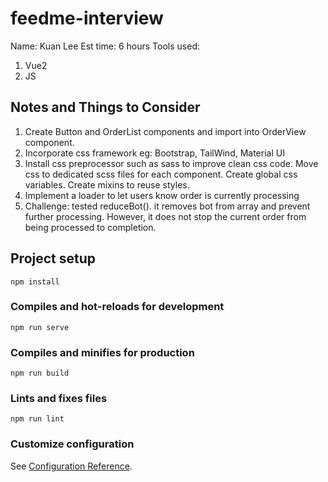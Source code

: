 # feedme-interview

Name: Kuan Lee
Est time: 6 hours
Tools used:

1. Vue2
2. JS

## Notes and Things to Consider

1. Create Button and OrderList components and import into OrderView component.
2. Incorporate css framework eg: Bootstrap, TailWind, Material UI
3. Install css preprocessor such as sass to improve clean css code. Move css to dedicated scss files for each component. Create global css variables. Create mixins to reuse styles.
4. Implement a loader to let users know order is currently processing
5. Challenge: tested reduceBot(). it removes bot from array and prevent further processing. However, it does not stop the current order from being processed to completion.

## Project setup

```
npm install
```

### Compiles and hot-reloads for development

```
npm run serve
```

### Compiles and minifies for production

```
npm run build
```

### Lints and fixes files

```
npm run lint
```

### Customize configuration

See [Configuration Reference](https://cli.vuejs.org/config/).
